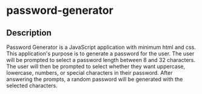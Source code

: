 # password-generator

## Description

Password Generator is a JavaScript application with minimum html and css. This application's purpose is to generate a password for the user. 
The user will be prompted to select a password length between 8 and 32 characters. The user will then be prompted to select whether they want uppercase, lowercase, numbers, 
or special characters in their password. After answering the prompts, a random password will be generated with the selected characters.
